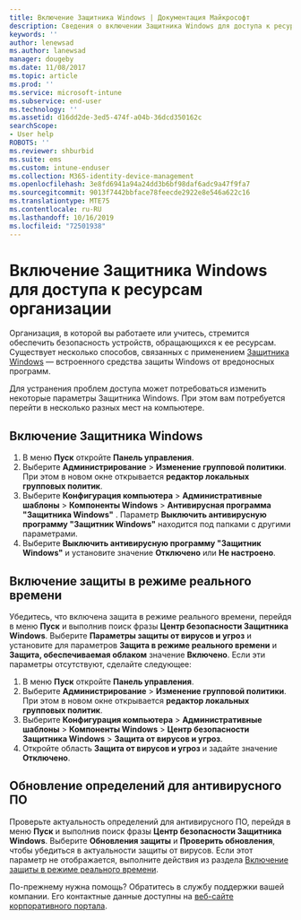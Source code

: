 ```yaml
---
title: Включение Защитника Windows | Документация Майкрософт
description: Сведения о включении Защитника Windows для доступа к ресурсам организации.
keywords: ''
author: lenewsad
ms.author: lanewsad
manager: dougeby
ms.date: 11/08/2017
ms.topic: article
ms.prod: ''
ms.service: microsoft-intune
ms.subservice: end-user
ms.technology: ''
ms.assetid: d16dd2de-3ed5-474f-a04b-36dcd350162c
searchScope:
- User help
ROBOTS: ''
ms.reviewer: shburbid
ms.suite: ems
ms.custom: intune-enduser
ms.collection: M365-identity-device-management
ms.openlocfilehash: 3e8fd6941a94a24dd3b6bf98daf6adc9a47f9fa7
ms.sourcegitcommit: 9013f7442bbface78feecde2922e8e546a622c16
ms.translationtype: MTE75
ms.contentlocale: ru-RU
ms.lasthandoff: 10/16/2019
ms.locfileid: "72501938"
---
```

# <a name="turn-on-windows-defender-to-access-company-resources"></a>Включение Защитника Windows для доступа к ресурсам организации

Организация, в которой вы работаете или учитесь, стремится обеспечить безопасность устройств, обращающихся к ее ресурсам. Существует несколько способов, связанных с применением [Защитника Windows](https://www.microsoft.com/safety/pc-security/windows-defender.aspx) — встроенного средства защиты Windows от вредоносных программ.

Для устранения проблем доступа может потребоваться изменить некоторые параметры Защитника Windows. При этом вам потребуется перейти в несколько разных мест на компьютере.

## <a name="turn-on-windows-defender"></a>Включение Защитника Windows

1. В меню **Пуск** откройте **Панель управления**.
2. Выберите **Администрирование** > **Изменение групповой политики**. При этом в новом окне открывается **редактор локальных групповых политик**.
3. Выберите **Конфигурация компьютера** > **Административные шаблоны** > **Компоненты Windows** > **Антивирусная программа "Защитника Windows"** . Параметр **Выключить антивирусную программу "Защитник Windows"** находится под папками с другими параметрами. 
4. Выберите **Выключить антивирусную программу "Защитник Windows"** и установите значение **Отключено** или **Не настроено**.

## <a name="turn-on-real-time-protection"></a>Включение защиты в режиме реального времени

Убедитесь, что включена защита в режиме реального времени, перейдя в меню **Пуск** и выполнив поиск фразы **Центр безопасности Защитника Windows**. Выберите **Параметры защиты от вирусов и угроз** и установите для параметров **Защита в режиме реального времени** и **Защита, обеспечиваемая облаком** значение **Включено**. Если эти параметры отсутствуют, сделайте следующее:

1. В меню **Пуск** откройте **Панель управления**.
2. Выберите **Администрирование** > **Изменение групповой политики**. При этом в новом окне открывается **редактор локальных групповых политик**.
3. Выберите **Конфигурация компьютера** > **Административные шаблоны** > **Компоненты Windows** > **Центр безопасности Защитника Windows** > **Защита от вирусов и угроз**.
4. Откройте область **Защита от вирусов и угроз** и задайте значение **Отключено**.

## <a name="update-your-antivirus-definitions"></a>Обновление определений для антивирусного ПО

Проверьте актуальность определений для антивирусного ПО, перейдя в меню **Пуск** и выполнив поиск фразы **Центр безопасности Защитника Windows**. Выберите **Обновления защиты** и **Проверить обновления**, чтобы убедиться в актуальности защиты от вирусов. Если этот параметр не отображается, выполните действия из раздела [Включение защиты в режиме реального времени](turn-on-defender-windows.md#turn-on-real-time-protection).

По-прежнему нужна помощь? Обратитесь в службу поддержки вашей компании. Его контактные данные доступны на [веб-сайте корпоративного портала](https://go.microsoft.com/fwlink/?linkid=2010980).
